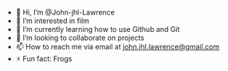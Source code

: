 - 👋 Hi, I’m @John-jhl-Lawrence
- 👀 I’m interested in film
- 🌱 I’m currently learning how to use Github and Git
- 💞️ I’m looking to collaborate on projects
- 📫 How to reach me via email at john.jhl.lawrence@gmail.com
- ⚡ Fun fact: Frogs

<!---
John-jhl-Lawrence/John-jhl-Lawrence is a ✨ special ✨ repository because its `README.md` (this file) appears on your GitHub profile.
You can click the Preview link to take a look at your changes.
--->
